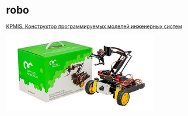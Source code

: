 # robo

[KPMIS. Конструктор программируемых моделей инженерных систем ](https://github.com/temkiiiiin/robo/tree/main/appliedrobotics/kpmis)

![kpmis](appliedrobotics/kpmis/kpmis.jpg)

